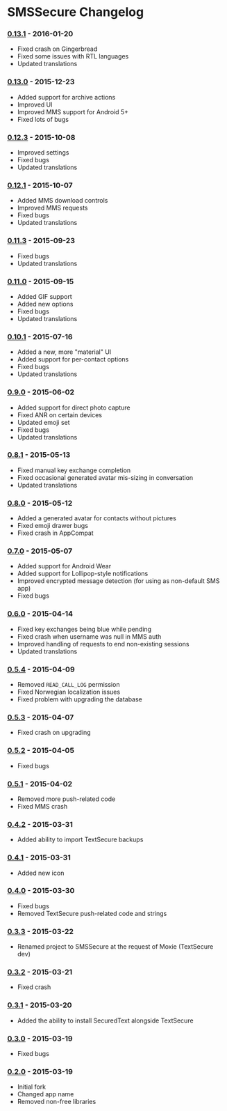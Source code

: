 # SMSSecure Changelog

### [0.13.1] - 2016-01-20
- Fixed crash on Gingerbread
- Fixed some issues with RTL languages
- Updated translations

### [0.13.0] - 2015-12-23
- Added support for archive actions
- Improved UI
- Improved MMS support for Android 5+
- Fixed lots of bugs

### [0.12.3] - 2015-10-08
- Improved settings
- Fixed bugs
- Updated translations

### [0.12.1] - 2015-10-07
- Added MMS download controls
- Improved MMS requests
- Fixed bugs
- Updated translations

### [0.11.3] - 2015-09-23
- Fixed bugs
- Updated translations

### [0.11.0] - 2015-09-15
- Added GIF support
- Added new options
- Fixed bugs
- Updated translations

### [0.10.1] - 2015-07-16
- Added a new, more "material" UI
- Added support for per-contact options
- Fixed bugs
- Updated translations

### [0.9.0] - 2015-06-02
- Added support for direct photo capture
- Fixed ANR on certain devices
- Updated emoji set
- Fixed bugs
- Updated translations

### [0.8.1] - 2015-05-13
- Fixed manual key exchange completion
- Fixed occasional generated avatar mis-sizing in conversation
- Updated translations

### [0.8.0] - 2015-05-12
- Added a generated avatar for contacts without pictures
- Fixed emoji drawer bugs
- Fixed crash in AppCompat

### [0.7.0] - 2015-05-07
- Added support for Android Wear
- Added support for Lollipop-style notifications
- Improved encrypted message detection (for using as non-default SMS app)
- Fixed bugs

### [0.6.0] - 2015-04-14
- Fixed key exchanges being blue while pending
- Fixed crash when username was null in MMS auth
- Improved handling of requests to end non-existing sessions
- Updated translations

### [0.5.4] - 2015-04-09
- Removed `READ_CALL_LOG` permission
- Fixed Norwegian localization issues
- Fixed problem with upgrading the database

### [0.5.3] - 2015-04-07
- Fixed crash on upgrading

### [0.5.2] - 2015-04-05
- Fixed bugs

### [0.5.1] - 2015-04-02
- Removed more push-related code
- Fixed MMS crash

### [0.4.2] - 2015-03-31
- Added ability to import TextSecure backups

### [0.4.1] - 2015-03-31
- Added new icon

### [0.4.0] - 2015-03-30
- Fixed bugs
- Removed TextSecure push-related code and strings

### [0.3.3] - 2015-03-22
- Renamed project to SMSSecure at the request of Moxie (TextSecure dev)

### [0.3.2] - 2015-03-21
- Fixed crash

### [0.3.1] - 2015-03-20
- Added the ability to install SecuredText alongside TextSecure

### [0.3.0] - 2015-03-19
- Fixed bugs

### [0.2.0] - 2015-03-19
- Initial fork
- Changed app name
- Removed non-free libraries

 [0.13.1]: https://github.com/SMSSecure/SMSSecure/compare/v0.13.0...v0.13.1
 [0.13.0]: https://github.com/SMSSecure/SMSSecure/compare/v0.12.3...v0.13.0
 [0.12.3]: https://github.com/SMSSecure/SMSSecure/compare/v0.12.1...v0.12.3
 [0.12.1]: https://github.com/SMSSecure/SMSSecure/compare/v0.11.3...v0.12.1
 [0.11.3]: https://github.com/SMSSecure/SMSSecure/compare/v0.11.1...v0.11.3
 [0.11.0]: https://github.com/SMSSecure/SMSSecure/compare/v0.10.1...v0.11.1
 [0.10.1]: https://github.com/SMSSecure/SMSSecure/compare/v0.9.0...v0.10.1
 [0.9.0]: https://github.com/SMSSecure/SMSSecure/compare/v0.8.1...v0.9.0
 [0.8.1]: https://github.com/SMSSecure/SMSSecure/compare/v0.8.0...v0.8.1
 [0.8.0]: https://github.com/SMSSecure/SMSSecure/compare/v0.7.0...v0.8.0
 [0.7.0]: https://github.com/SMSSecure/SMSSecure/compare/v0.6.0...v0.7.0
 [0.6.0]: https://github.com/SMSSecure/SMSSecure/compare/v0.5.4...v0.6.0
 [0.5.4]: https://github.com/SMSSecure/SMSSecure/compare/v0.5.3...v0.5.4
 [0.5.3]: https://github.com/SMSSecure/SMSSecure/compare/v0.5.2...v0.5.3
 [0.5.2]: https://github.com/SMSSecure/SMSSecure/compare/v0.5.1...v0.5.2
 [0.5.1]: https://github.com/SMSSecure/SMSSecure/compare/v0.4.2...v0.5.1
 [0.4.2]: https://github.com/SMSSecure/SMSSecure/compare/v0.4.1...v0.4.2
 [0.4.1]: https://github.com/SMSSecure/SMSSecure/compare/v0.4.0...v0.4.1
 [0.4.0]: https://github.com/SMSSecure/SMSSecure/compare/v0.3.3...v0.4.0
 [0.3.3]: https://github.com/SMSSecure/SMSSecure/compare/v0.3.2...v0.3.3
 [0.3.2]: https://github.com/SMSSecure/SMSSecure/compare/v0.3.1...v0.3.2
 [0.3.1]: https://github.com/SMSSecure/SMSSecure/compare/v0.3.0...v0.3.1
 [0.3.0]: https://github.com/SMSSecure/SMSSecure/compare/v0.2.0...v0.3.0
 [0.2.0]: https://github.com/SMSSecure/SMSSecure/compare/ac92fa6f5e1f86da833b38aa5955b685e1959846...v0.2.0
